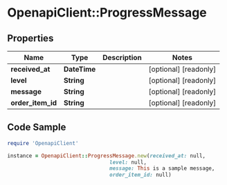 # OpenapiClient::ProgressMessage

## Properties

Name | Type | Description | Notes
------------ | ------------- | ------------- | -------------
**received_at** | **DateTime** |  | [optional] [readonly] 
**level** | **String** |  | [optional] [readonly] 
**message** | **String** |  | [optional] [readonly] 
**order_item_id** | **String** |  | [optional] [readonly] 

## Code Sample

```ruby
require 'OpenapiClient'

instance = OpenapiClient::ProgressMessage.new(received_at: null,
                                 level: null,
                                 message: This is a sample message,
                                 order_item_id: null)
```


